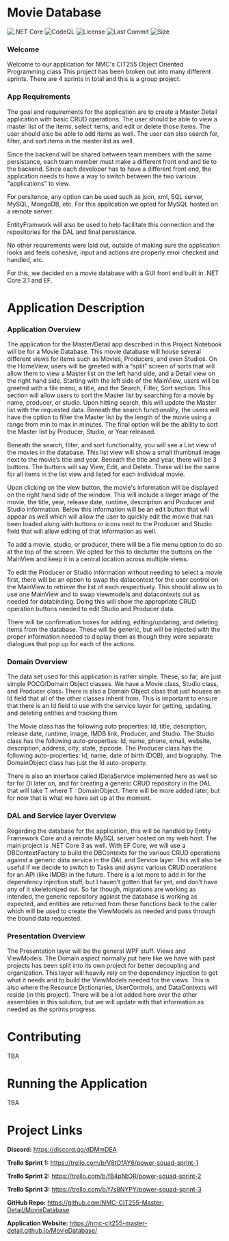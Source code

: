 # Movie Database

![.NET Core](https://github.com/NMC-CIT255-Master-Detail/MovieDatabase/workflows/.NET%20Core/badge.svg) ![CodeQL](https://github.com/NMC-CIT255-Master-Detail/MovieDatabase/workflows/CodeQL/badge.svg?branch=master) ![License](https://img.shields.io/github/license/NMC-CIT255-Master-Detail/MovieDatabase) ![Last Commit](https://img.shields.io/github/last-commit/NMC-CIT255-Master-Detail/MovieDatabase) ![Size](https://img.shields.io/github/repo-size/NMC-CIT255-Master-Detail/MovieDatabase) 

### Welcome 

Welcome to our application for NMC's CIT255 Object Oriented Programming class
This project has been broken out into many different sprints. There are 4 sprints in total and this is a group project.

### App Requirements

The goal and requirements for the application are to create a Master Detail application with basic CRUD operations.
The user should be able to view a master list of the items, select items, and edit or delete those items.
The user should also be able to add items as well. The user can also search for, filter, and sort items in the master list as well.

Since the backend will be shared between team members with the same persistance, each team member must make a different front end and tie to the backend.
Since each developer has to have a different front end, the application needs to have a way to switch between the two various "applications" to view.

For persitence, any option can be used such as json, xml, SQL server, MySQL, MongoDB, etc. For this application we opted for MySQL hosted on a remote server.

EntityFramwork will also be used to help facilitate this connection and the repositories for the DAL and final persistance. 

No other requirements were laid out, outside of making sure the application looks and feels cohesive, input and actions are properly error checked and handled, etc.

For this, we decided on a movie database with a GUI front end built in .NET Core 3.1 and EF. 

# Application Description

### Application Overview

The application for the Master/Detail app described in this Project Notebook will be for a Movie Database. This movie database will house several different views for items such as Movies, Producers, and even Studios. On the HomeView, users will be greeted with a “split” screen of sorts that will allow them to view a Master list on the left hand side, and a Detail view on the right hand side. Starting with the left side of the MainView, users will be greeted with a file menu, a title, and the Search, Filter, Sort section. This section will allow users to sort the Master list by searching for a movie by name, producer, or studio. Upon hitting search, this will update the Master list with the requested data. Beneath the search functionality, the users will have the option to filter the Master list by the length of the movie using a range from min to max in minutes. The final option will be the ability to sort the Master list by Producer, Studio, or Year released. 

Beneath the search, filter, and sort functionality, you will see a List view of the movies in the database. This list view will show a small thumbnail image next to the movie’s title and year. Beneath the title and year, there will be 3 buttons. The buttons will say View, Edit, and Delete. These will be the same for all items in the list view and listed for each individual movie. 

Upon clicking on the view button, the movie's information will be displayed on the right hand side of the window. This will include a larger image of the movie, the title, year, release date, runtime, description and Producer and Studio information. Below this information will be an edit button that will appear as well which will allow the user to quickly edit the movie that has been loaded along with buttons or icons next to the Producer and Studio field that will allow editing of that information as well.

To add a movie, studio, or producer, there will be a file menu option to do so at the top of the screen. We opted for this to declutter the buttons on the MainView and keep it in a central location across multiple views. 

To edit the Producer or Studio information without needing to select a movie first, there will be an option to swap the datacontext for the user control on the MainView to retrieve the list of each respectively. This should allow us to use one MainView and to swap viewmodels and datacontexts out as needed for databinding. Doing this will show the appropriate CRUD operation buttons needed to edit Studio and Producer data. 

There will be confirmation boxes for adding, editing/updating, and deleting items from the database. These will be generic, but will be injected with the proper information needed to display them as though they were separate dialogues that pop up for each of the actions.

### Domain Overview

The data set used for this application is rather simple. These, so far, are just simple POCO/Domain Object classes. We have a Movie class, Studio class, and Producer class. There is also a Domain Object class that just houses an Id field that all of the other classes inherit from. This is important to ensure that there is an Id field to use with the service layer for getting, updating, and deleting entities and tracking them.

The Movie class has the following auto properties: Id, title, description, release date, runtime, image, IMDB link, Producer, and Studio. 
The Studio class has the following auto-properties: Id, name, phone, email, website, description, address, city, state, zipcode.
The Producer class has the following auto-properties: Id, name, date of birth (DOB), and biography.
The DomainObject class has just the Id auto-property.

There is also an interface called IDataService implemented here as well so far for DI later on, and for creating a generic CRUD repository in the DAL that will take T where T : DomainObject.
There will be more added later, but for now that is what we have set up at the moment. 

### DAL and Service layer Overview

Regarding the database for the application, this will be handled by Entity Framework Core and a remote MySQL server hosted on my web host. The main project is .NET Core 3 as well. With EF Core, we will use a DBContextFactory to build the DBContexts for the various CRUD operations against a generic data service in the DAL and Service layer. This will also be useful if we decide to switch to Tasks and async various CRUD operations for an API (like IMDB) in the future. There is a lot more to add in for the dependency injection stuff, but I haven’t gotten that far yet, and don’t have any of it skeletonized out. So far though, migrations are working as intended, the generic repository against the database is working as expected, and entities are returned from these functions back to the caller which will be used to create the ViewModels as needed and pass through the bound data requested. 

### Presentation Overview

The Presentation layer will be the general WPF stuff. Views and ViewModels. The Domain aspect normally put here like we have with past projects has been split into its own project for better decoupling and organization. This layer will heavily rely on the dependency injection to get what it needs and to build the ViewModels needed for the views. This is also where the Resource Dictionaries, UserControls, and DataContexts will reside (in this project). There will be a lot added here over the other assemblies in this solution, but we will update with that information as needed as the sprints progress. 

# Contributing

TBA

# Running the Application

TBA

# Project Links

**Discord:** https://discord.gg/dDMmDEA

**Trello Sprint 1:** https://trello.com/b/V8tOfAY6/power-squad-sprint-1

**Trello Sprint 2:** https://trello.com/b/fB4pNtOR/power-squad-sprint-2 

**Trello Sprint 3:** https://trello.com/b/f7s8NYPY/power-squad-sprint-3

**GitHub Repo:** https://github.com/NMC-CIT255-Master-Detail/MovieDatabase

**Application Website:** https://nmc-cit255-master-detail.github.io/MovieDatabase/

